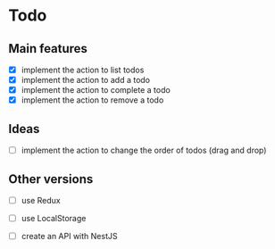 # Todo

## Main features
- [x] implement the action to list todos
- [x] implement the action to add a todo
- [x] implement the action to complete a todo
- [x] implement the action to remove a todo

## Ideas
- [ ] implement the action to change the order of todos (drag and drop)

## Other versions
- [ ] use Redux
- [ ] use LocalStorage
- [ ] create an API with NestJS

